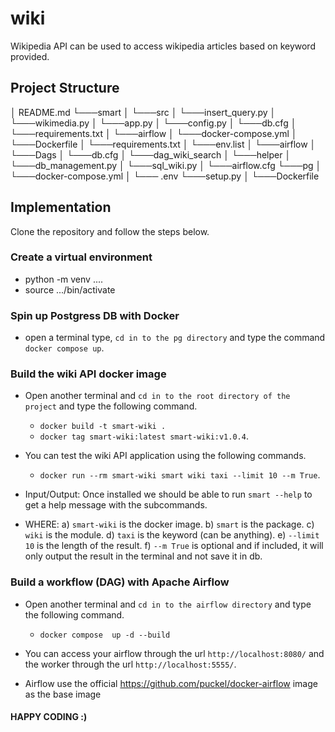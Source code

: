 # wiki
Wikipedia API can be used to access wikipedia articles based on keyword provided.

## Project Structure
│   README.md
└───smart
│   └───src
│         └───insert_query.py
│         └───wikimedia.py
│   └───app.py
│   └───config.py
│   └───db.cfg
│   └───requirements.txt
│
└───airflow
│    └───docker-compose.yml
│    └───Dockerfile
│    └───requirements.txt
│    └───env.list
│    └───airflow
│          └───Dags
│               └───db.cfg
│               └───dag_wiki_search
│               └───helper
│                     └───db_management.py
│                     └───sql_wiki.py
│          └───airflow.cfg
└───pg
│    └───docker-compose.yml
│    └─── .env
└───setup.py
│
└───Dockerfile


## Implementation
Clone the repository and follow the steps below.
### Create a virtual environment
  * python -m venv ....
  * source .../bin/activate
### Spin up Postgress DB with Docker
  * open a terminal type, `cd in to the pg directory` and type the command `docker compose up`.

### Build the wiki API docker image
  * Open another terminal and `cd in to the root directory of the project` and type the following command.
      * `docker build -t smart-wiki .`
      * `docker tag smart-wiki:latest smart-wiki:v1.0.4`.
  * You can test the wiki API application using the following commands.
      * `docker run --rm smart-wiki smart wiki taxi --limit 10 --m True`.

  * Input/Output: Once installed we should be able to run `smart --help` to get a help message with the subcommands.
  * WHERE:
      a) `smart-wiki` is the docker image.
      b) `smart` is the package.
      c) `wiki` is the module.
      d) `taxi` is the keyword (can be anything).
      e) `--limit 10` is the length of the result.
      f) `--m True` is optional and if included, it will only output the result in the terminal and not save it in db.

### Build a workflow (DAG) with Apache Airflow
  * Open another terminal and `cd in to the airflow directory` and type the following command.

      * `docker compose  up -d --build`

  * You can access your airflow through the url `http://localhost:8080/` and the worker through the url `http://localhost:5555/`.

  * Airflow use the official https://github.com/puckel/docker-airflow image as the base image
####  HAPPY CODING :)
